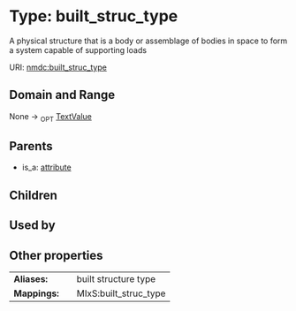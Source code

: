 
# Type: built_struc_type


A physical structure that is a body or assemblage of bodies in space to form a system capable of supporting loads

URI: [nmdc:built_struc_type](https://microbiomedata/meta/built_struc_type)


## Domain and Range

None ->  <sub>OPT</sub> [TextValue](TextValue.md)

## Parents

 *  is_a: [attribute](attribute.md)

## Children


## Used by


## Other properties

|  |  |  |
| --- | --- | --- |
| **Aliases:** | | built structure type |
| **Mappings:** | | MIxS:built_struc_type |

